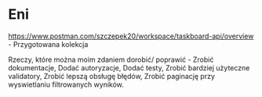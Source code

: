 # Eni
https://www.postman.com/szczepek20/workspace/taskboard-api/overview - Przygotowana kolekcja 

Rzeczy, które można moim zdaniem dorobić/ poprawić -
Zrobić dokumentacje,
Dodać autoryzacje,
Dodać testy,
Zrobić bardziej użyteczne validatory,
Zrobić lepszą obsługę błędów,
Zrobić paginację przy wyswietlaniu filtrowanych wyników.
